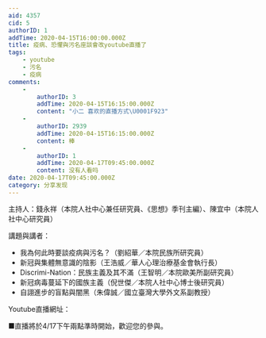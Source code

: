 ```yaml
---
aid: 4357
cid: 5
authorID: 1
addTime: 2020-04-15T16:00:00.000Z
title: 疫病、恐懼與污名座談會改youtube直播了
tags:
    - youtube
    - 污名
    - 疫病
comments:
    -
        authorID: 3
        addTime: 2020-04-15T16:15:00.000Z
        content: "小二 喜欢的直播方式\U0001F923"
    -
        authorID: 2939
        addTime: 2020-04-15T16:15:00.000Z
        content: 棒
    -
        authorID: 1
        addTime: 2020-04-17T09:45:00.000Z
        content: 没有人看吗
date: 2020-04-17T09:45:00.000Z
category: 分享发现
---
```


主持人：錢永祥（本院人社中心兼任研究員、《思想》季刊主編）、陳宜中（本院人社中心研究員）

講題與講者：

*   我為何此時要談疫病與污名？（劉紹華／本院民族所研究員）
*   新冠與集體無意識的陰影（王浩威／華人心理治療基金會執行長）
*   Discrimi-Nation：民族主義及其不滿（王智明／本院歐美所副研究員）
*   新冠病毒蔓延下的國族主義（倪世傑／本院人社中心博士後研究員）
*   自詡進步的盲點與闇黑（朱偉誠／國立臺灣大學外文系副教授）

Youtube直播網址：

■直播將於4/17下午兩點準時開始，歡迎您的參與。
